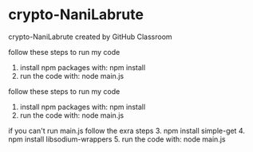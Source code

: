# crypto-NaniLabrute
crypto-NaniLabrute created by GitHub Classroom

follow these steps to run my code
1. install npm packages with: npm install 
2. run the code with: node main.js

follow these steps to run my code
1. install npm packages with: npm install 
2. run the code with: node main.js

if you can't run main.js follow the exra steps
3. npm install simple-get
4. npm install libsodium-wrappers
5. run the code with: node main.js
